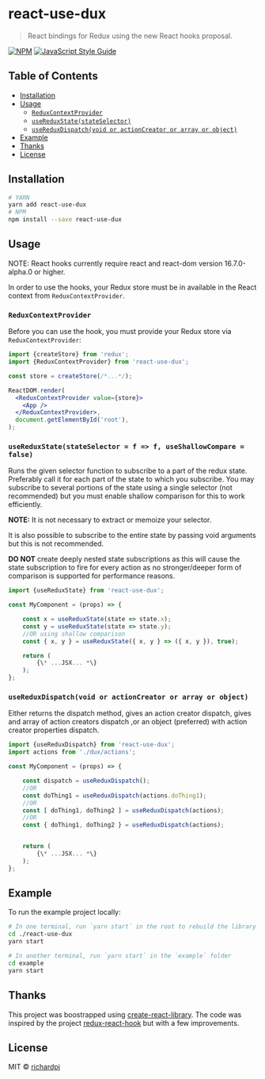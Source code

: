 # react-use-dux

> React bindings for Redux using the new React hooks proposal.

[![NPM](https://img.shields.io/npm/v/react-use-dux.svg)](https://www.npmjs.com/package/react-use-dux) [![JavaScript Style Guide](https://img.shields.io/badge/code_style-standard-brightgreen.svg)](https://standardjs.com)

## Table of Contents

* [Installation](#installation)
* [Usage](#usage)
  * [`ReduxContextProvider`](#-reduxcontextprovider-)
  * [`useReduxState(stateSelector)`](#-usereduxstate-stateselector--)
  * [`useReduxDispatch(void or actionCreator or array or object)`](#-usereduxdispatch-void-or-actioncreator-or-array-or-object--)
* [Example](#example)
* [Thanks](#thanks)
* [License](#license)

## Installation

```bash
# YARN
yarn add react-use-dux
# NPM
npm install --save react-use-dux
```
## Usage

NOTE: React hooks currently require react and react-dom version 16.7.0-alpha.0 or higher.

In order to use the hooks, your Redux store must be in available in the React context from `ReduxContextProvider`.

### `ReduxContextProvider`

Before you can use the hook, you must provide your Redux store via `ReduxContextProvider`:

```jsx
import {createStore} from 'redux';
import {ReduxContextProvider} from 'react-use-dux';

const store = createStore(/*...*/);

ReactDOM.render(
  <ReduxContextProvider value={store}>
    <App />
  </ReduxContextProvider>,
  document.getElementById('root'),
);
```

### `useReduxState(stateSelector = f => f, useShallowCompare = false)`

Runs the given selector function to subscribe to a part of the redux state. Preferably call it for each part of the state to which you subscribe. You may subscribe to several portions of the state using a single selector (not recommended) but you must enable shallow comparison for this to work efficiently.

**NOTE:** It is not necessary to extract or memoize your selector.

It is also possible to subscribe to the entire state by passing void arguments but this is not recommended.

**DO NOT** create deeply nested state subscriptions as this will cause the state subscription to fire for every action as no stronger/deeper form of comparison is supported for performance reasons.

```js
import {useReduxState} from 'react-use-dux';

const MyComponent = (props) => {

    const x = useReduxState(state => state.x);
    const y = useReduxState(state => state.y);
    //OR using shallow comparison
    const { x, y } = useReduxState({ x, y } => ({ x, y }), true);

    return (
        {\* ...JSX... *\}
    );
};
``` 

### `useReduxDispatch(void or actionCreator or array or object)`

Either returns the dispatch method, gives an action creator dispatch, gives and array of action creators dispatch ,or an object (preferred) with action creator properties dispatch.

```js
import {useReduxDispatch} from 'react-use-dux';
import actions from './dux/actions';

const MyComponent = (props) => {

    const dispatch = useReduxDispatch();
    //OR
    const doThing1 = useReduxDispatch(actions.doThing1);
    //OR
    const [ doThing1, doThing2 ] = useReduxDispatch(actions);
    //OR
    const { doThing1, doThing2 } = useReduxDispatch(actions);


    return (
        {\* ...JSX... *\}
    );
};
```

## Example

To run the example project locally:

```bash
# In one terminal, run `yarn start` in the root to rebuild the library itself
cd ./react-use-dux
yarn start

# In another terminal, run `yarn start` in the `example` folder
cd example
yarn start
```

## Thanks

This project was boostrapped using [create-react-library](https://github.com/transitive-bullshit/create-react-library). The code was inspired by the project [redux-react-hook](https://github.com/facebookincubator/redux-react-hook) but with a few improvements.

## License

MIT © [richardpj](https://github.com/richardpj)
